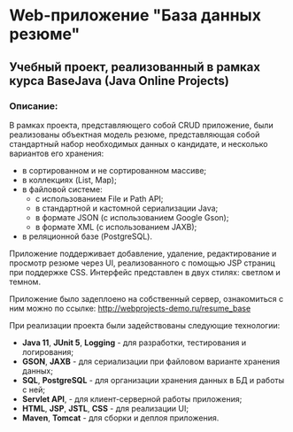 # Web-приложение "База данных резюме"

## Учебный проект, реализованный в рамках курса BaseJava (Java Online Projects)

### Описание:
В рамках проекта, представляющего собой CRUD приложение, были реализованы объектная модель резюме, 
представляющая собой стандартный набор необходимых данных о кандидате, и несколько вариантов его хранения:
- в сортированном и не сортированном массиве;
- в коллекциях (List, Map);
- в файловой системе:
  - с использованием File и Path API;
  - в стандартной и кастомной сериализации Java;
  - в формате JSON (с использованием Google Gson);
  - в формате XML (с использованием JAXB);
-  в реляционной базе (PostgreSQL).

Приложение поддерживает добавление, удаление, редактирование и просмотр резюме через UI,
реализованного с помощью JSP страниц при поддержке CSS. Интерфейс представлен в двух стилях: светлом и темном.

Приложение было задеплоено на собственный сервер, ознакомиться с ним можно по ссылке: http://webprojects-demo.ru/resume_base

При реализации проекта были задействованы следующие технологии:
- **Java 11**, **JUnit 5**, **Logging** - для разработки, тестирования и логирования;
- **GSON**, **JAXB** - для сериализации при файловом варианте хранения данных;
- **SQL**, **PostgreSQL** - для организации хранения данных в БД и работы с ней; 
- **Servlet API**, - для клиент-серверной работы приложения;
- **HTML**, **JSP**, **JSTL**, **CSS** - для реализации UI;
- **Maven**, **Tomcat** - для сборки и деплоя приложения.